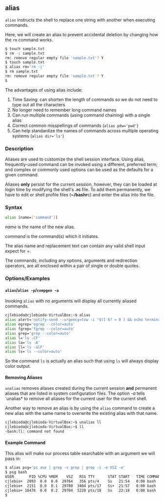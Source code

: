 ---
---

alias
--

`alias` instructs the shell to replace one string with another when executing commands.

Here, we will create an alias to prevent accidental deletion by changing how the `rm` command works.

~~~ bash
$ touch sample.txt
$ rm -i sample.txt
rm: remove regular empty file 'sample.txt'? Y
$ touch sample.txt
$ alias rm='rm -i'
$ rm sample.txt
rm: remove regular empty file 'sample.txt'? Y
$ 
~~~

<!--more-->
 
 The advantages of using alias include:

1. Time Saving: can shorten the length of commands so we do not need to type out all the characters
2. No longer need to remember long command names
3. Can run multiple commands (using command chaining) with a single alias
4. Correct common misspellings of commands (`alias pdw='pwd'`)
5. Can help standardize the names of commands across multiple operating systems (`alias dir='ls'`)

### Description
Aliases are used to customize the shell session interface.  Using alias, frequently-used command can be invoked
using a different, preferred term; and complex or commonly used options can be used as the defaults for a given command.

Aliases **only** persist for the current session, however, they can be loaded at login time by modifying the shell's
**.rc** file.  To add them permanently, we have to edit or shell profile files (**~/bashr**c) and enter the alias into the file.

### Syntax
~~~ bash
alias [name=['command']]
~~~

*name* is the name of the new alias.

*command* is the command(s) which it initiates.

The alias name and replacement text can contain any valid shell input expect for *=*.

The commands, including any options, arguments and redirection operators, are all enclosed within a pair of
single or double quotes.

### Options/Examples

#### `alias`/`alias -p`/`compgen -a`


Invoking `alias` with no arguments will display all currently aliased commands.

~~~ bash
cjlebioda@cjlebioda-VirtualBox:~$ alias
alias alert='notify-send --urgency=low -i "$([ $? = 0 ] && echo terminal || echo error)" "$(history|tail -n1|sed -e '\''s/^\s*[0-9]\+\s*//;s/[;&|]\s*alert$//'\'')"'
alias egrep='egrep --color=auto'
alias fgrep='fgrep --color=auto'
alias grep='grep --color=auto'
alias l='ls -CF'
alias la='ls -A'
alias ll='ls -alF'
alias ls='ls --color=auto'
~~~

So the command `ls` is actually an alias such that using `ls` will always display color output.


#### Removing Aliases


`unalias` removes aliases created during the current session **and** permanent aliases that are listed in system 
configuration files.  The option *-a* tells `unalias* to remove all aliases for the current user for the current 
shell.

Another way to remove an alias is by using the `alias` command to create a new alias with the same name to 
overwrite the existing alias with that name.

~~~ bash
cjlebioda@cjlebioda-VirtualBox:~$ unalias ll
cjlebioda@cjlebioda-VirtualBox:~$ ll
-bash:ll: command not found
~~~

#### Example Command

This alias will make our process table searchable with an argument we will pass in:

~~~ bash
$ alias psg='ps aux | grep -v grep | grep -i -e VSZ -e'
$ psg bash
USER       PID %CPU %MEM    VSZ   RSS TTY      STAT START   TIME COMMAND
cjlebio+  2093  0.0  0.0  29764   356 pts/4    Ss   21:54   0:00 bash
cjlebio+  2151  0.0  0.1  29780  3404 pts/17   Ss+  21:57   0:00 bash
cjlebio+ 18476  0.0  0.2  29704  5220 pts/18   Ss   22:18   0:00 bash
$ 
~~~
